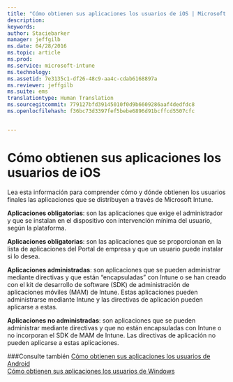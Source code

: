 ```yaml
---
title: "Cómo obtienen sus aplicaciones los usuarios de iOS | Microsoft Intune"
description: 
keywords: 
author: Staciebarker
manager: jeffgilb
ms.date: 04/28/2016
ms.topic: article
ms.prod: 
ms.service: microsoft-intune
ms.technology: 
ms.assetid: 7e3135c1-df26-48c9-aa4c-cdab6168897a
ms.reviewer: jeffgilb
ms.suite: ems
translationtype: Human Translation
ms.sourcegitcommit: 779127bfd39145010f0d9b6609286aaf4dedfdc8
ms.openlocfilehash: f36bc73d3397fef5bebe6896d91bcffcd5507cfc


---
```



# Cómo obtienen sus aplicaciones los usuarios de iOS

Lea esta información para comprender cómo y dónde obtienen los usuarios finales las aplicaciones que se distribuyen a través de Microsoft Intune. 

**Aplicaciones obligatorias**: son las aplicaciones que exige el administrador y que se instalan en el dispositivo con intervención mínima del usuario, según la plataforma.

**Aplicaciones obligatorias**: son las aplicaciones que se proporcionan en la lista de aplicaciones del Portal de empresa y que un usuario puede instalar si lo desea.

**Aplicaciones administradas**: son aplicaciones que se pueden administrar mediante directivas y que están “encapsuladas” con Intune o se han creado con el kit de desarrollo de software (SDK) de administración de aplicaciones móviles (MAM) de Intune. Estas aplicaciones pueden administrarse mediante Intune y las directivas de aplicación pueden aplicarse a estas.

**Aplicaciones no administradas**: son aplicaciones que se pueden administrar mediante directivas y que no están encapsuladas con Intune o no incorporan el SDK de MAM de Intune. Las directivas de aplicación no pueden aplicarse a estas aplicaciones.

###Consulte también
[Cómo obtienen sus aplicaciones los usuarios de Android](how-your-android-users-get-their-apps.md)</br>
[Cómo obtienen sus aplicaciones los usuarios de Windows](how-your-windows-users-get-their-apps.md)


<!--HONumber=Jun16_HO4-->


